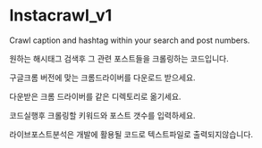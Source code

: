 # Instacrawl_v1

Crawl caption and hashtag within your search and post numbers.

원하는 해시태그 검색후 그 관련 포스트들을 크롤링하는 코드입니다.

구글크롬 버전에 맞는 크롬드라이버를 다운로드 받으세요.

다운받은 크롬 드라이버를 같은 디렉토리로 옮기세요.

코드실행후 크롤링할 키워드와 포스트 갯수를 입력하세요.

라이브포스트분석은 개발에 활용될 코드로 텍스트파일로 출력되지않습니다.
